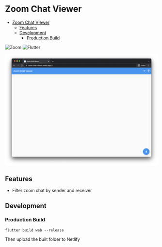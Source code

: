 # Zoom Chat Viewer

- [Zoom Chat Viewer](#zoom-chat-viewer)
  - [Features](#features)
  - [Development](#development)
    - [Production Build](#production-build)

![Zoom](https://img.shields.io/badge/Zoom-2D8CFF?style=for-the-badge&logo=zoom&logoColor=white)
![Flutter](https://img.shields.io/badge/Flutter-%2302569B.svg?style=for-the-badge&logo=Flutter&logoColor=white)

![](README.png)

## Features

- Filter zoom chat by sender and receiver

## Development

### Production Build

```
flutter build web --release
```

Then upload the built folder to Netlify

